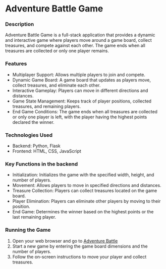# Adventure Battle Game

### Description

Adventure Battle Game is a full-stack application that provides a dynamic and interactive game where players move around a game board, collect treasures, and compete against each other. The game ends when all treasures are collected or only one player remains.

### Features

- Multiplayer Support: Allows multiple players to join and compete.
- Dynamic Game Board: A game board that updates as players move, collect treasures, and eliminate each other.
- Interactive Gameplay: Players can move in different directions and distances.
- Game State Management: Keeps track of player positions, collected treasures, and remaining players.
- End Game Conditions: The game ends when all treasures are collected or only one player is left, with the player having the highest points declared the winner.


### Technologies Used

- Backend: Python, Flask
- Frontend: HTML, CSS, JavaScript


### Key Functions in the backend 

- Initialization: Initializes the game with the specified width, height, and number of players.
- Movement: Allows players to move in specified directions and distances.
- Treasure Collection: Players can collect treasures located on the game board.
- Player Elimination: Players can eliminate other players by moving to their position.
- End Game: Determines the winner based on the highest points or the last remaining player.


### Running the Game

1. Open your web browser and go to [Adventure Battle](nicoucf.pythonanywhere.com/)
2. Start a new game by entering the game board dimensions and the number of players.
3. Follow the on-screen instructions to move your player and collect treasures.
